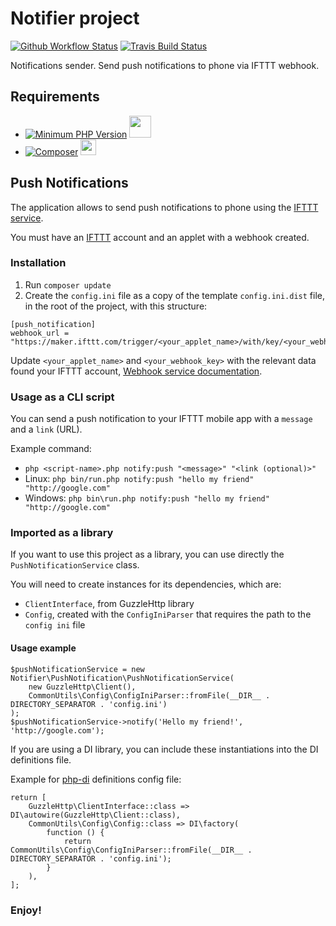 # Notifier project
[![Github Workflow Status](https://github.com/mihaitmf/notifier/workflows/PHP%20Composer%20Tests/badge.svg)](https://github.com/mihaitmf/notifier/actions?query=workflow%3A%22PHP+Composer+Tests%22)
[![Travis Build Status](https://travis-ci.org/mihaitmf/notifier.svg?branch=main)](https://travis-ci.org/mihaitmf/notifier)

Notifications sender. Send push notifications to phone via IFTTT webhook.

## Requirements
- [![Minimum PHP Version](https://img.shields.io/badge/php-%3E=7.4-8892BF.svg)](https://php.net/) <img src="https://www.php.net/images/logos/new-php-logo.svg" width="35">
- [![Composer](https://img.shields.io/badge/-composer-A16F22)](https://getcomposer.org) <img src="https://getcomposer.org/img/logo-composer-transparent.png" width="25">

## Push Notifications 
The application allows to send push notifications to phone using the
[IFTTT service](https://ifttt.com/).

You must have an [IFTTT](https://ifttt.com/) account and an applet with
a webhook created.

### Installation
1. Run `composer update`
2. Create the `config.ini` file as a copy of the template `config.ini.dist`
file, in the root of the project, with this structure:
```
[push_notification]
webhook_url = "https://maker.ifttt.com/trigger/<your_applet_name>/with/key/<your_webhook_key>"
```
Update `<your_applet_name>` and `<your_webhook_key>` with the relevant data
found your IFTTT account, [Webhook service documentation](https://ifttt.com/maker_webhooks).

### Usage as a CLI script
You can send a push notification to your IFTTT mobile app with a `message`
and a `link` (URL).

Example command:
* `php <script-name>.php notify:push "<message>" "<link (optional)>"`
* Linux: `php bin/run.php notify:push "hello my friend" "http://google.com"`
* Windows: `php bin\run.php notify:push "hello my friend" "http://google.com"`

### Imported as a library
If you want to use this project as a library, you can use directly the
`PushNotificationService` class.

You will need to create instances for its dependencies, which are:
* `ClientInterface`, from GuzzleHttp library
* `Config`, created with the `ConfigIniParser` that requires the path to
the `config ini` file

#### Usage example
```
$pushNotificationService = new Notifier\PushNotification\PushNotificationService(
    new GuzzleHttp\Client(),
    CommonUtils\Config\ConfigIniParser::fromFile(__DIR__ . DIRECTORY_SEPARATOR . 'config.ini')
);
$pushNotificationService->notify('Hello my friend!', 'http://google.com');
```

If you are using a DI library, you can include these instantiations into
the DI definitions file.

Example for [php-di](https://php-di.org/doc/php-definitions.html) definitions
config file:
```
return [
    GuzzleHttp\ClientInterface::class => DI\autowire(GuzzleHttp\Client::class),
    CommonUtils\Config\Config::class => DI\factory(
        function () {
            return CommonUtils\Config\ConfigIniParser::fromFile(__DIR__ . DIRECTORY_SEPARATOR . 'config.ini');
        }
    ),
];
``` 
### Enjoy!
